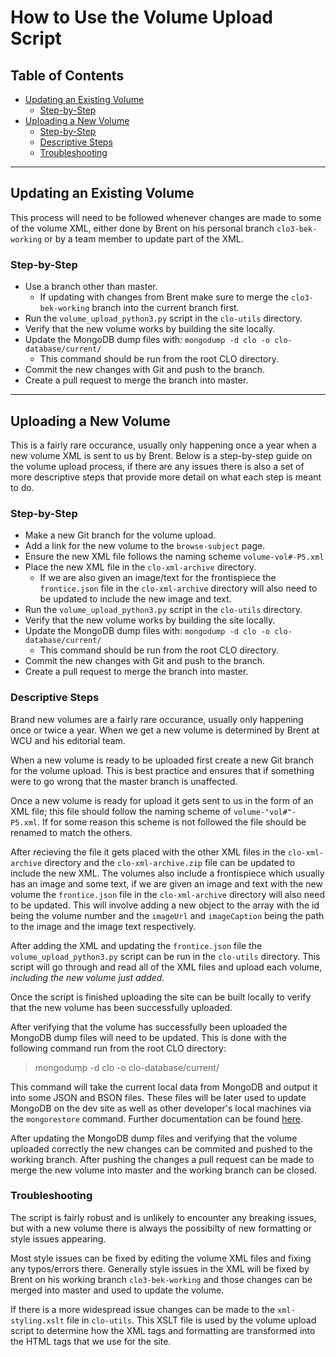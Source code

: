 # How to Use the Volume Upload Script <!-- omit in toc -->

## Table of Contents <!-- omit in toc -->
- [Updating an Existing Volume](#updating-an-existing-volume)
	- [Step-by-Step](#step-by-step)
- [Uploading a New Volume](#uploading-a-new-volume)
	- [Step-by-Step](#step-by-step-1)
	- [Descriptive Steps](#descriptive-steps)
	- [Troubleshooting](#troubleshooting)

---

## Updating an Existing Volume
This process will need to be followed whenever changes are made to some of the volume
XML, either done by Brent on his personal branch `clo3-bek-working` or by a team member
to update part of the XML.

### Step-by-Step
* Use a branch other than master.
	* If updating with changes from Brent make sure to merge the `clo3-bek-working`
	branch into the current branch first.
* Run the `volume_upload_python3.py` script in the `clo-utils` directory.
* Verify that the new volume works by building the site locally.
* Update the MongoDB dump files with: `mongodump -d clo -o clo-database/current/`
	* This command should be run from the root CLO directory.
* Commit the new changes with Git and push to the branch.
* Create a pull request to merge the branch into master.

---

## Uploading a New Volume
This is a fairly rare occurance, usually only happening once a year when
a new volume XML is sent to us by Brent. Below is a step-by-step guide
on the volume upload process, if there are any issues there is also a
set of more descriptive steps that provide more detail on what each
step is meant to do.

### Step-by-Step
* Make a new Git branch for the volume upload.
* Add a link for the new volume to the `browse-subject` page.
* Ensure the new XML file follows the naming scheme `volume-vol#-P5.xml`
* Place the new XML file in the `clo-xml-archive` directory.
	* If we are also given an image/text for the frontispiece the
	`frontice.json` file in the `clo-xml-archive` directory will also
	need to be updated to include the new image and text.
* Run the `volume_upload_python3.py` script in the `clo-utils` directory.
* Verify that the new volume works by building the site locally.
* Update the MongoDB dump files with: `mongodump -d clo -o clo-database/current/`
	* This command should be run from the root CLO directory.
* Commit the new changes with Git and push to the branch.
* Create a pull request to merge the branch into master.

### Descriptive Steps
Brand new volumes are a fairly rare occurance, usually only happening
once or twice a year. When we get a new volume is determined by Brent
at WCU and his editorial team.

When a new volume is ready to be uploaded first create a new Git branch
for the volume upload. This is best practice and ensures that if
something were to go wrong that the master branch is unaffected.

Once a new volume is ready for upload it gets sent to us in the form of
an XML file; this file should follow the naming scheme of
`volume-"vol#"-P5.xml`. If for some reason this scheme is not followed
the file should be renamed to match the others.

After recieving the file it gets placed with the other XML files in the
`clo-xml-archive` directory and the `clo-xml-archive.zip` file can be
updated to include the new XML. The volumes also include a frontispiece
which usually has an image and some text, if we are given an image and 
text with the new volume the `frontice.json` file in the 
`clo-xml-archive` directory will also need to be updated. This will 
involve adding a new object to the array with the id being the volume 
number and the `imageUrl` and `imageCaption` being the path to the image 
and the image text respectively.

After adding the XML and updating the `frontice.json` file the 
`volume_upload_python3.py` script can be run in the `clo-utils` directory.
This script will go through and read all of the XML files and upload each 
volume, *including the new volume just added.*

Once the script is finished uploading the site can be built locally to 
verify that the new volume has been successfully uploaded.

After verifying that the volume has successfully been uploaded the
MongoDB dump files will need to be updated. This is done with the 
following command run from the root CLO directory:

>mongodump -d clo -o clo-database/current/

This command will take the current local data from MongoDB and output it 
into some JSON and BSON files. These files will be later used to update 
MongoDB on the dev site as well as other developer's local machines via 
the `mongorestore` command. Further documentation can be found [here](https://docs.mongodb.com/database-tools/mongodump/).

After updating the MongoDB dump files and verifying that the volume 
uploaded correctly the new changes can be commited and pushed to the 
working branch. After pushing the changes a pull request can be made to 
merge the new volume into master and the working branch can be closed.

### Troubleshooting
The script is fairly robust and is unlikely to encounter any breaking 
issues, but with a new volume there is always the possibilty of new 
formatting or style issues appearing.

Most style issues can be fixed by editing the volume XML files and fixing
any typos/errors there. Generally style issues in the XML will be fixed by
Brent on his working branch `clo3-bek-working` and those changes can be merged
into master and used to update the volume.

If there is a more widespread issue changes can be made to the `xml-styling.xslt`
file in `clo-utils`. This XSLT file is used by the volume upload script to determine
how the XML tags and formatting are transformed into the HTML tags that we use for the 
site.

